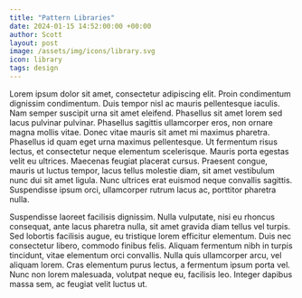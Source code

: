 ```yaml
---
title: "Pattern Libraries"
date: 2024-01-15 14:52:00:00 +00:00
author: Scott
layout: post
image: /assets/img/icons/library.svg
icon: library
tags: design
---
```


Lorem ipsum dolor sit amet, consectetur adipiscing elit. Proin condimentum dignissim condimentum. Duis tempor nisl ac mauris pellentesque iaculis. Nam semper suscipit urna sit amet eleifend. Phasellus sit amet lorem sed lacus pulvinar pulvinar. Phasellus sagittis ullamcorper eros, non ornare magna mollis vitae. Donec vitae mauris sit amet mi maximus pharetra. Phasellus id quam eget urna maximus pellentesque. Ut fermentum risus lectus, et consectetur neque elementum scelerisque. Mauris porta egestas velit eu ultrices. Maecenas feugiat placerat cursus. Praesent congue, mauris ut luctus tempor, lacus tellus molestie diam, sit amet vestibulum nunc dui sit amet ligula. Nunc ultrices erat euismod neque convallis sagittis. Suspendisse ipsum orci, ullamcorper rutrum lacus ac, porttitor pharetra nulla.

Suspendisse laoreet facilisis dignissim. Nulla vulputate, nisi eu rhoncus consequat, ante lacus pharetra nulla, sit amet gravida diam tellus vel turpis. Sed lobortis facilisis augue, eu tristique lorem efficitur elementum. Duis nec consectetur libero, commodo finibus felis. Aliquam fermentum nibh in turpis tincidunt, vitae elementum orci convallis. Nulla quis ullamcorper arcu, vel aliquam lorem. Cras elementum purus lectus, a fermentum ipsum porta vel. Nunc non lorem malesuada, volutpat neque eu, facilisis leo. Integer dapibus massa sem, ac feugiat velit luctus ut.

